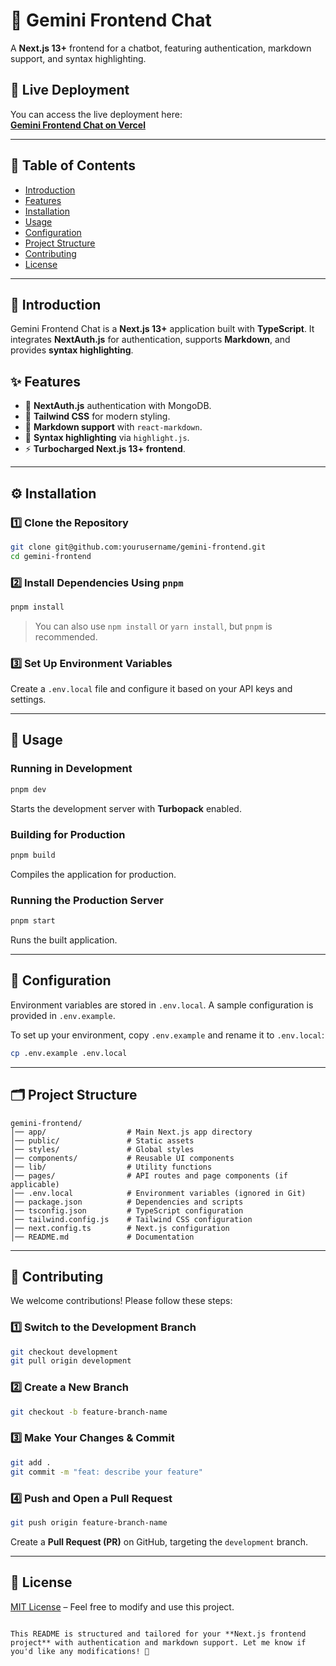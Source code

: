 # 🌟 Gemini Frontend Chat

A **Next.js 13+** frontend for a chatbot, featuring authentication, markdown support, and syntax highlighting.

## 🚀 Live Deployment

You can access the live deployment here:  
[**Gemini Frontend Chat on Vercel**](#)

---

## 📖 Table of Contents

- [Introduction](#-introduction)
- [Features](#-features)
- [Installation](#-installation)
- [Usage](#-usage)
- [Configuration](#-configuration)
- [Project Structure](#-project-structure)
- [Contributing](#-contributing)
- [License](#-license)

---

## 🌟 Introduction

Gemini Frontend Chat is a **Next.js 13+** application built with **TypeScript**. It integrates **NextAuth.js** for authentication, supports **Markdown**, and provides **syntax highlighting**.

## ✨ Features

- 🔑 **NextAuth.js** authentication with MongoDB.
- 🎨 **Tailwind CSS** for modern styling.
- 📝 **Markdown support** with `react-markdown`.
- 🌟 **Syntax highlighting** via `highlight.js`.
- ⚡ **Turbocharged Next.js 13+ frontend**.

---

## ⚙️ Installation

### 1️⃣ Clone the Repository

```bash
git clone git@github.com:yourusername/gemini-frontend.git
cd gemini-frontend
```

### 2️⃣ Install Dependencies Using `pnpm`

```bash
pnpm install
```

> You can also use `npm install` or `yarn install`, but `pnpm` is recommended.

### 3️⃣ Set Up Environment Variables

Create a `.env.local` file and configure it based on your API keys and settings.

---

## 🚀 Usage

### Running in Development

```bash
pnpm dev
```

Starts the development server with **Turbopack** enabled.

### Building for Production

```bash
pnpm build
```

Compiles the application for production.

### Running the Production Server

```bash
pnpm start
```

Runs the built application.

---

## 🔧 Configuration

Environment variables are stored in `.env.local`. A sample configuration is provided in `.env.example`.

To set up your environment, copy `.env.example` and rename it to `.env.local`:

```bash
cp .env.example .env.local
```

---

## 🗂️ Project Structure

```
gemini-frontend/
│── app/                  # Main Next.js app directory
│── public/               # Static assets
│── styles/               # Global styles
│── components/           # Reusable UI components
│── lib/                  # Utility functions
│── pages/                # API routes and page components (if applicable)
│── .env.local            # Environment variables (ignored in Git)
│── package.json          # Dependencies and scripts
│── tsconfig.json         # TypeScript configuration
│── tailwind.config.js    # Tailwind CSS configuration
│── next.config.ts        # Next.js configuration
│── README.md             # Documentation
```

---

## 🤝 Contributing

We welcome contributions! Please follow these steps:

### 1️⃣ Switch to the Development Branch

```bash
git checkout development
git pull origin development
```

### 2️⃣ Create a New Branch

```bash
git checkout -b feature-branch-name
```

### 3️⃣ Make Your Changes & Commit

```bash
git add .
git commit -m "feat: describe your feature"
```

### 4️⃣ Push and Open a Pull Request

```bash
git push origin feature-branch-name
```

Create a **Pull Request (PR)** on GitHub, targeting the `development` branch.

---

## 📜 License

[MIT License](LICENSE) – Feel free to modify and use this project.

```

This README is structured and tailored for your **Next.js frontend project** with authentication and markdown support. Let me know if you'd like any modifications! 🚀
```
